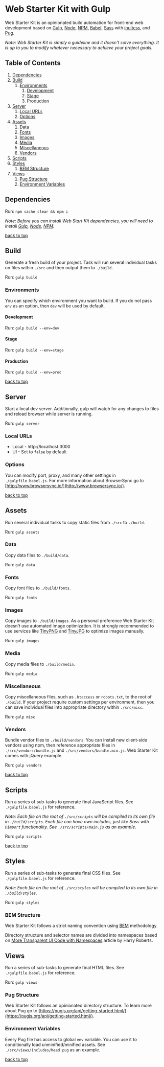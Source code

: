 # Web Starter Kit with Gulp

Web Starter Kit is an opinionated build automation for front-end web development based on [Gulp](http://gulpjs.com/), [Node](https://nodejs.org/), [NPM](https://www.npmjs.com/), [Babel](https://babeljs.io/), [Sass](http://sass-lang.com/) with [inuitcss](https://github.com/inuitcss/inuitcss), and [Pug](https://pugjs.org/).

*Note: Web Starter Kit is simply a guideline and it doesn't solve everything. It is up to you to modify whatever necessary to achieve your project goals.*

## Table of Contents

1. [Dependencies](#dependencies)
1. [Build](#build)
    1. [Environments](#environments)
        1. [Development](#development)
        1. [Stage](#stage)
        1. [Production](#production)
1. [Server](#server)
    1. [Local URLs](#local-urls)
    1. [Options](#options)
1. [Assets](#assets)
    1. [Data](#data)
    1. [Fonts](#fonts)
    1. [Images](#images)
    1. [Media](#media)
    1. [Miscellaneous](#miscellaneous)
    1. [Vendors](#vendors)
1. [Scripts](#scripts)
1. [Styles](#styles)
    1. [BEM Structure](#bem-structure)
1. [Views](#views)
    1. [Pug Structure](#pug-structure)
    1. [Environment Variables](#environment-variables)

## Dependencies

Run: `npm cache clear && npm i`

*Note: Before you can install Web Start Kit dependencies, you will need to install [Gulp](http://gulpjs.com/), [Node](https://nodejs.org/), [NPM](https://www.npmjs.com/).*

[back to top](#table-of-contents)

## Build

Generate a fresh build of your project. Task will run several individual tasks on files within `./src` and then output them to `./build`.

Run: `gulp build`

### Environments

You can specify which environment you want to build. If you do not pass `env` as an option, then `dev` will be used by default.

#### Development

Run: `gulp build --env=dev`

#### Stage

Run: `gulp build --env=stage`

#### Production

Run: `gulp build --env=prod`

[back to top](#table-of-contents)

## Server

Start a local dev server. Additionally, gulp will watch for any changes to files and reload browser while server is running.

Run: `gulp server`

### Local URLs

* Local - http://localhost:3000
* UI - Set to `false` by default

### Options

You can modify port, proxy, and many other settings in `./gulpfile.babel.js`. For more information about BrowserSync go to [http://www.browsersync.io/](http://www.browsersync.io/).

[back to top](#table-of-contents)

## Assets

Run several individual tasks to copy static files from `./src` to `./build`.

Run: `gulp assets`

### Data

Copy data files to `./build/data`.

Run: `gulp data`

### Fonts

Copy font files to `./build/fonts`.

Run: `gulp fonts`

### Images

Copy images to `./build/images`. As a personal preference Web Starter Kit doesn't use automated image optimization. It is strongly recommended to use services like [TinyPNG](https://tinypng.com/) and [TinyJPG](https://tinyjpg.com/) to optimize images manually.

Run: `gulp images`

### Media

Copy media files to `./build/media`.

Run: `gulp media`

### Miscellaneous

Copy miscellaneous files, such as `.htaccess` or `robots.txt`, to the root of `./build`. If your project require custom settings per environment, then you can save individual files into appropriate directory within `./src/misc`.

Run: `gulp misc`

### Vendors

Bundle vendor files to `./build/vendors`. You can install new client-side vendors using npm, then reference appropriate files in `./src/vendors/bundle.js` and `./src/vendors/bundle.min.js`. Web Starter Kit comes with jQuery example.

Run: `gulp vendors`

[back to top](#table-of-contents)

## Scripts

Run a series of sub-tasks to generate final JavaScript files. See `./gulpfile.babel.js` for reference.

*Note: Each file on the root of `./src/scripts` will be compiled to its own file in `./build/scripts`. Each file can have own includes, just like Sass with `@import` functionality. See `./src/scripts/main.js` as an example.*

Run: `gulp scripts`

[back to top](#table-of-contents)

## Styles

Run a series of sub-tasks to generate final CSS files. See `./gulpfile.babel.js` for reference.

*Note: Each file on the root of `./src/styles` will be compiled to its own file in `./build/styles`.*

Run: `gulp styles`

### BEM Structure

Web Starter Kit follows a strict naming convention using [BEM](https://en.bem.info/) methodology.

Directory structure and selector names are divided into namespaces based on [More Transparent UI Code with Namespaces](http://csswizardry.com/2015/03/more-transparent-ui-code-with-namespaces/) article by Harry Roberts.

## Views

Run a series of sub-tasks to generate final HTML files. See `./gulpfile.babel.js` for reference.

Run: `gulp views`

### Pug Structure

Web Starter Kit follows an opinionated directory structure. To learn more about Pug go to [https://pugjs.org/api/getting-started.html/](https://pugjs.org/api/getting-started.html/).

### Environment Variables

Every Pug file has access to global `env` variable. You can use it to conditionally load unminified/minified assets. See `./src/views/includes/head.pug` as an example.

[back to top](#table-of-contents)

